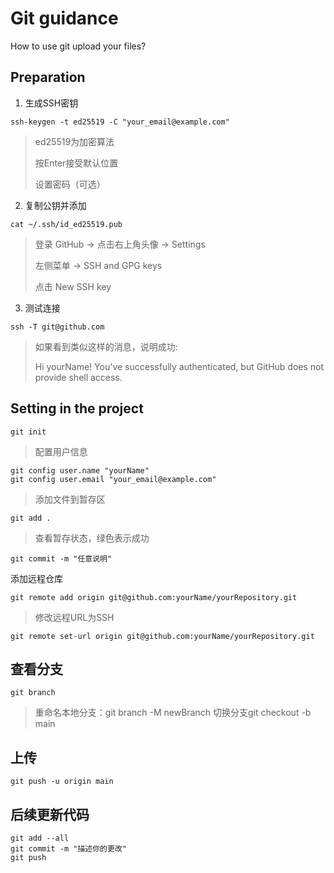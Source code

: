 # Git guidance

How to use git upload your files?

## Preparation

1. 生成SSH密钥

```
ssh-keygen -t ed25519 -C "your_email@example.com"
```

> ed25519为加密算法
> 
> 按Enter接受默认位置
> 
> 设置密码（可选）

2. 复制公钥并添加

```
cat ~/.ssh/id_ed25519.pub
```

> 登录 GitHub → 点击右上角头像 → Settings
>
> 左侧菜单 → SSH and GPG keys
>
> 点击 New SSH key
>

3. 测试连接

```
ssh -T git@github.com
```

>如果看到类似这样的消息，说明成功:
>
> Hi yourName! You've successfully authenticated, but GitHub does not provide shell access.

## Setting in the project

```
git init
```

> 配置用户信息 

```
git config user.name "yourName"
git config user.email "your_email@example.com"
```

> 添加文件到暂存区

```
git add .
```

> 查看暂存状态，绿色表示成功

```
git commit -m "任意说明"
```

添加远程仓库

```
git remote add origin git@github.com:yourName/yourRepository.git
```

> 修改远程URL为SSH

```
git remote set-url origin git@github.com:yourName/yourRepository.git
```

## 查看分支

```
git branch
```

> 重命名本地分支：git branch -M newBranch
> 切换分支git checkout -b main

## 上传

```
git push -u origin main
```

## 后续更新代码

```
git add --all
git commit -m "描述你的更改"
git push
```

